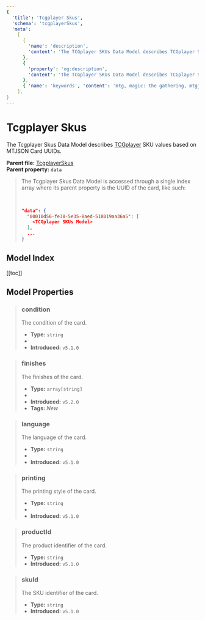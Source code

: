 ```yaml
---
{
  'title': 'Tcgplayer Skus',
  'schema': 'tcgplayerSkus',
  'meta':
    [
      {
        'name': 'description',
        'content': 'The TCGplayer SKUs Data Model describes TCGplayer SKU values based on MTJSON Card UUIDs.',
      },
      {
        'property': 'og:description',
        'content': 'The TCGplayer SKUs Data Model describes TCGplayer SKU values based on MTJSON Card UUIDs.',
      },
      { 'name': 'keywords', 'content': 'mtg, magic: the gathering, mtgjson, json, tcgplayer, tcgplayer skus' },
    ],
}
---
```


# Tcgplayer Skus

The Tcgplayer Skus Data Model describes [TCGplayer](https://www.tcgplayer.com/?partner=mtgjson&utm_campaign=affiliate&utm_medium=mtgjson&utm_source=mtgjson) SKU values based on MTJSON Card UUIDs.

**Parent file:** [TcgplayerSkus](/downloads/all-files/#tcgplayerskus)  
**Parent property:** `data`

<blockquote>
  <p>The Tcgplayer Skus Data Model is accessed through a single index array where its parent property is the UUID of the card, like such:</p>
  <br />

```json
"data": {
  "00010d56-fe38-5e35-8aed-518019aa36a5": [
    <TCGplayer SKUs Model>
  ],
  ...
}
```

</blockquote>

## Model Index

<PropertyToggler/>

[[toc]]

## Model Properties

> ### condition
>
> The condition of the card.
>
> - **Type:** `string`
> - <ExampleField type='condition'/>
> - **Introduced:** `v5.1.0`

> ### finishes
>
> The finishes of the card.
>
> - **Type:** `array[string]`
> - <ExampleField type='finishes'/>
> - **Introduced:** `v5.2.0`
> - **Tags:** <i class="new">New</i>

> ### language
>
> The language of the card.
>
> - **Type:** `string`
> - <ExampleField type='language'/>
> - **Introduced:** `v5.1.0`

> ### printing
>
> The printing style of the card.
>
> - **Type:** `string`
> - <ExampleField type='printing'/>
> - **Introduced:** `v5.1.0`

> ### productId
>
> The product identifier of the card.
>
> - **Type:** `string`
> - **Introduced:** `v5.1.0`

> ### skuId
>
> The SKU identifier of the card.
>
> - **Type:** `string`
> - **Introduced:** `v5.1.0`
